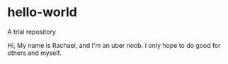 # hello-world
A trial repository

Hi,
My name is Rachael, and I'm an uber noob.
I only hope to do good for others and myself.
